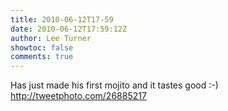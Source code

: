 ```yaml
---
title: 2010-06-12T17-59
date: 2010-06-12T17:59:12Z
author: Lee Turner
showtoc: false
comments: true
---
```


Has just made his first mojito and it tastes good :-)  http://tweetphoto.com/26885217

